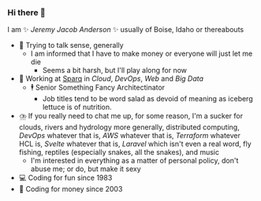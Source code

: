 ### Hi there 👋

I am ✨ _Jeremy Jacob Anderson_ ✨ usually of Boise, Idaho or thereabouts
- 🤔 Trying to talk sense, generally
  - I am informed that I have to make money or everyone will just let me die
    - Seems a bit harsh, but I'll play along for now
- 🥦 Working at [Sparq](https://teamsparq.com) in _Cloud_, _DevOps_, _Web_ and _Big Data_
  - 🕴️ Senior Something Fancy Architectinator
    - Job titles tend to be word salad as devoid of meaning as iceberg lettuce is of nutrition.
- ⛈️ If you really need to chat me up, for some reason, I'm a sucker for clouds, rivers and hydrology more generally, distributed computing, _DevOps_ whatever that is, _AWS_ whatever that is, _Terraform_ whatever HCL is, _Svelte_ whatever that is, _Laravel_ which isn't even a real word, fly fishing, reptiles (especially snakes, all the snakes), and music
  - I'm interested in everything as a matter of personal policy, don't abuse me; or do, but make it sexy
- 💻 Coding for fun since 1983
- 💸 Coding for money since 2003
